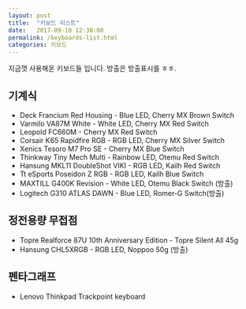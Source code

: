 ```yaml
---
layout: post
title:  "키보드 리스트"
date:   2017-09-18 12:38:00
permalink: /keyboards-list.html
categories: 키보드
---
```


지금껏 사용해온 키보드들 입니다.
방출은 방출표시를 ㅎㅎ.

<h2>기계식</h2>
<ul>
<li>Deck Francium Red Housing - Blue LED, Cherry MX Brown Switch</li>
<li>Varmilo VA87M White - White LED, Cherry MX Red Switch</li>
<li>Leopold FC660M - Cherry MX Red Switch</li>
<li>Corsair K65 Rapidfire RGB - RGB LED, Cherry MX Silver Switch</li>
<li>Xenics Tesoro M7 Pro SE - Cherry MX Blue Switch</li>
<li>Thinkway Tiny Mech Multi - Rainbow LED, Otemu Red Switch</li>
<li>Hansung MKL11 DoubleShot VIKI - RGB LED, Kailh Red Switch</li>
<li>Tt eSports Poseidon Z RGB - RGB LED, Kailh Blue Switch</li>
<li>MAXTILL G400K Revision - White LED, Otemu Black Switch (방출)</li>
<li>Logitech G310 ATLAS DAWN - Blue LED, Romer-G Switch(방출)</li>
</ul>
<p></p>
<h2>정전용량 무접점</h2>
<ul>
<li>Topre Realforce 87U 10th Anniversary Edition - Topre Silent All 45g</li>
<li>Hansung CHL5XRGB - RGB LED, Noppoo 50g (방출)</li>
</ul>
<p></p>
<h2>펜타그래프</h2>
<ul>
<li>Lenovo Thinkpad Trackpoint keyboard</li>
</ul>
